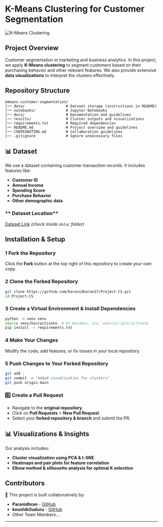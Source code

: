 # K-Means Clustering for Customer Segmentation

![K-Means Clustering](https://upload.wikimedia.org/wikipedia/commons/thumb/e/ea/K-means_convergence.gif/250px-K-means_convergence.gif)

##  Project Overview
Customer segmentation  in marketing and business analytics. In this project, we apply **K-Means clustering** to segment customers based on their purchasing behavior and other relevant features. We also provide extensive **data visualizations** to interpret the clusters effectively.

##  Repository Structure
```
kmeans-customer-segmentation/
│── data/                   # Dataset storage (instructions in README)
│── notebooks/              # Jupyter Notebooks 
│── docs/                   # Documentation and guidelines
│── results/                # Cluster outputs and visualizations
│── requirements.txt        # Required dependencies
│── README.md               # Project overview and guidelines
│── CONTRIBUTING.md         # Collaboration guidelines
│── .gitignore              # Ignore unnecessary files
```

## 📊 Dataset
We use a dataset containing customer transaction records. It includes features like:
- **Customer ID**
- **Annual Income**
- **Spending Score**
- **Purchase Behavior**
- **Other demographic data**

### ** Dataset Location**
 [Dataset Link](#) *(check inside `data/` folder)*

## Installation & Setup
### 1️ Fork the Repository
Click the **Fork** button at the top right of this repository to create your own copy.

### 2️ Clone the Forked Repository
```bash
git clone https://github.com/baranidharan27/Project-CS.git
cd Project-CS
```

### 3️ Create a Virtual Environment & Install Dependencies
```bash
python -m venv venv
source venv/bin/activate  # On Windows, use `venv\Scripts\activate`
pip install -r requirements.txt
```

### 4️ Make Your Changes
Modify the code, add features, or fix issues in your local repository.

### 5️ Push Changes to Your Forked Repository
```bash
git add .
git commit -m "Added visualization for clusters"
git push origin main
```

### 6️⃣ Create a Pull Request
- Navigate to the **original repository**.
- Click on **Pull Requests** > **New Pull Request**.
- Select your **forked repository & branch** and submit the PR.

## 📊 Visualizations & Insights
Our analysis includes:
- **Cluster visualization using PCA & t-SNE**
- **Heatmaps and pair plots for feature correlation**
- **Elbow method & silhouette analysis for optimal K selection**

##  Contributors
👥 This project is built collaboratively by:
- **Paranidhran** - [GitHub](https://github.com/baranidharan27)
- **koushikGuduru** - [GitHub](https://github.com/koushikGuduru)
- Other Team Members...

---

